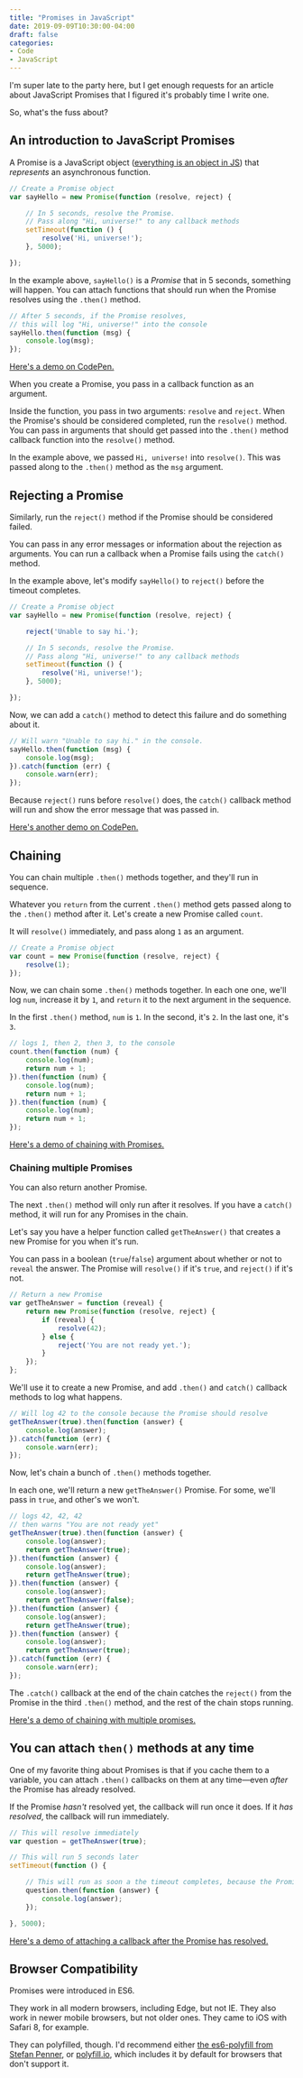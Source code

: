 ```yaml
---
title: "Promises in JavaScript"
date: 2019-09-09T10:30:00-04:00
draft: false
categories:
- Code
- JavaScript
---
```


I'm super late to the party here, but I get enough requests for an article about JavaScript Promises that I figured it's probably time I write one.

So, what's the fuss about?

## An introduction to JavaScript Promises

A Promise is a JavaScript object ([everything is an object in JS](/everything-is-an-object-in-javascript/)) that *represents* an asynchronous function.

```js
// Create a Promise object
var sayHello = new Promise(function (resolve, reject) {

	// In 5 seconds, resolve the Promise.
	// Pass along "Hi, universe!" to any callback methods
	setTimeout(function () {
		resolve('Hi, universe!');
	}, 5000);

});
```

In the example above, `sayHello()` is a *Promise* that in 5 seconds, something will happen. You can attach functions that should run when the Promise resolves using the `.then()` method.

```js
// After 5 seconds, if the Promise resolves,
// this will log "Hi, universe!" into the console
sayHello.then(function (msg) {
	console.log(msg);
});
```

[Here's a demo on CodePen.](https://codepen.io/cferdinandi/pen/ExYQBdJ)

When you create a Promise, you pass in a callback function as an argument.

Inside the function, you pass in two arguments: `resolve` and `reject`. When the Promise's should be considered completed, run the `resolve()` method. You can pass in arguments that should get passed into the `.then()` method callback function into the `resolve()` method.

In the example above, we passed `Hi, universe!` into `resolve()`. This was passed along to the `.then()` method as the `msg` argument.

## Rejecting a Promise

Similarly, run the `reject()` method if the Promise should be considered failed.

You can pass in any error messages or information about the rejection as arguments. You can run a callback when a Promise fails using the `catch()` method.

In the example above, let's modify `sayHello()` to `reject()` before the timeout completes.

```js
// Create a Promise object
var sayHello = new Promise(function (resolve, reject) {

	reject('Unable to say hi.');

	// In 5 seconds, resolve the Promise.
	// Pass along "Hi, universe!" to any callback methods
	setTimeout(function () {
		resolve('Hi, universe!');
	}, 5000);

});
```

Now, we can add a `catch()` method to detect this failure and do something about it.

```js
// Will warn "Unable to say hi." in the console.
sayHello.then(function (msg) {
	console.log(msg);
}).catch(function (err) {
	console.warn(err);
});
```

Because `reject()` runs before `resolve()` does, the `catch()` callback method will run and show the error message that was passed in.

[Here's another demo on CodePen.](https://codepen.io/cferdinandi/pen/mdbXZQr)

## Chaining

You can chain multiple `.then()` methods together, and they'll run in sequence.

Whatever you `return` from the current `.then()` method gets passed along to the `.then()` method after it. Let's create a new Promise called `count`.

It will `resolve()` immediately, and pass along `1` as an argument.

```js
// Create a Promise object
var count = new Promise(function (resolve, reject) {
	resolve(1);
});
```

Now, we can chain some `.then()` methods together. In each one one, we'll log `num`, increase it by `1`, and `return` it to the next argument in the sequence.

In the first `.then()` method, `num` is `1`. In the second, it's `2`. In the last one, it's `3`.

```js
// logs 1, then 2, then 3, to the console
count.then(function (num) {
	console.log(num);
	return num + 1;
}).then(function (num) {
	console.log(num);
	return num + 1;
}).then(function (num) {
	console.log(num);
	return num + 1;
});
```

[Here's a demo of chaining with Promises.](https://codepen.io/cferdinandi/pen/MWgQMzq)

### Chaining multiple Promises

You can also return another Promise.

The next `.then()` method will only run after it resolves. If you have a `catch()` method, it will run for any Promises in the chain.

Let's say you have a helper function called `getTheAnswer()` that creates a new Promise for you when it's run.

You can pass in a boolean (`true`/`false`) argument about whether or not to `reveal` the answer. The Promise will `resolve()` if it's `true`, and `reject()` if it's not.

```js
// Return a new Promise
var getTheAnswer = function (reveal) {
	return new Promise(function (resolve, reject) {
		if (reveal) {
			resolve(42);
		} else {
			reject('You are not ready yet.');
		}
	});
};
```

We'll use it to create a new Promise, and add `.then()` and `catch()` callback methods to log what happens.

```js
// Will log 42 to the console because the Promise should resolve
getTheAnswer(true).then(function (answer) {
	console.log(answer);
}).catch(function (err) {
	console.warn(err);
});
```

Now, let's chain a bunch of `.then()` methods together.

In each one, we'll return a new `getTheAnswer()` Promise. For some, we'll pass in `true`, and other's we won't.

```js
// logs 42, 42, 42
// then warns "You are not ready yet"
getTheAnswer(true).then(function (answer) {
	console.log(answer);
	return getTheAnswer(true);
}).then(function (answer) {
	console.log(answer);
	return getTheAnswer(true);
}).then(function (answer) {
	console.log(answer);
	return getTheAnswer(false);
}).then(function (answer) {
	console.log(answer);
	return getTheAnswer(true);
}).then(function (answer) {
	console.log(answer);
	return getTheAnswer(true);
}).catch(function (err) {
	console.warn(err);
});
```

The `.catch()` callback at the end of the chain catches the `reject()` from the Promise in the third `.then()` method, and the rest of the chain stops running.

[Here's a demo of chaining with multiple promises.](https://codepen.io/cferdinandi/pen/rNBJEoP)

## You can attach `then()` methods at any time

One of my favorite thing about Promises is that if you cache them to a variable, you can attach `.then()` callbacks on them at any time&mdash;even *after* the Promise has already resolved.

If the Promise *hasn't* resolved yet, the callback will run once it does. If it *has resolved*, the callback will run immediately.

```js
// This will resolve immediately
var question = getTheAnswer(true);

// This will run 5 seconds later
setTimeout(function () {

	// This will run as soon a the timeout completes, because the Promise has already resolved
	question.then(function (answer) {
		console.log(answer);
	});

}, 5000);
```

[Here's a demo of attaching a callback after the Promise has resolved.](https://codepen.io/cferdinandi/pen/mdbXZoO)

## Browser Compatibility

Promises were introduced in ES6.

They work in all modern browsers, including Edge, but not IE. They also work in newer mobile browsers, but not older ones. They came to iOS with Safari 8, for example.

They can polyfilled, though. I'd recommend either [the es6-polyfill from Stefan Penner](https://github.com/stefanpenner/es6-promise), or [polyfill.io](https://polyfill.io), which includes it by default for browsers that don't support it.